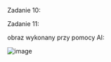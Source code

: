 Zadanie 10:



Zadanie 11:

obraz wykonany przy pomocy AI:

![image](https://github.com/user-attachments/assets/52cf25a8-b21d-47a2-9883-40174ae395d5)
